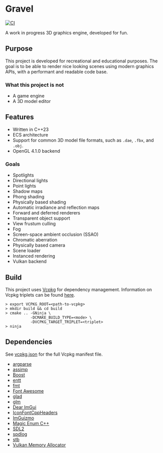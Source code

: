 # Gravel

[![CI](https://github.com/albin-johansson/gravel/actions/workflows/ci.yml/badge.svg)](https://github.com/albin-johansson/gravel/actions/workflows/ci.yml)

A work in progress 3D graphics engine, developed for fun.

## Purpose

This project is developed for recreational and educational purposes.
The goal is to be able to render nice looking scenes using modern graphics APIs, with a performant and readable code base.

### What this project is not

* A game engine
* A 3D model editor

## Features

* Written in C++23
* ECS architecture
* Support for common 3D model file formats, such as `.dae`, `.fbx`, and `.obj`.
* OpenGL 4.1.0 backend

### Goals

* Spotlights
* Directional lights
* Point lights
* Shadow maps
* Phong shading
* Physically based shading
* Automatic irradiance and reflection maps
* Forward and deferred renderers
* Transparent object support
* View frustum culling
* Fog
* Screen-space ambient occlusion (SSAO)
* Chromatic aberration
* Physically based camera
* Scene loader
* Instanced rendering
* Vulkan backend

## Build

This project uses [Vcpkg](https://github.com/microsoft/vcpkg) for dependency management.
Information on Vcpkg triplets can be found [here](https://github.com/microsoft/vcpkg/docs/users/triplets.md).

```
> export VCPKG_ROOT=<path-to-vcpkg>
> mkdir build && cd build
> cmake .. -GNinja \
           -DCMAKE_BUILD_TYPE=<mode> \
           -DVCPKG_TARGET_TRIPLET=<triplet>
> ninja
```

## Dependencies

See [vcpkg.json](vcpkg.json) for the full Vcpkg manifest file.

* [argparse](https://github.com/p-ranav/argparse)
* [assimp](https://github.com/assimp/assimp)
* [Boost](https://www.boost.org/)
* [entt](https://github.com/skypjack/entt)
* [fmt](https://github.com/fmtlib/fmt)
* [Font Awesome](https://github.com/FortAwesome/Font-Awesome)
* [glad](https://github.com/Dav1dde/glad)
* [glm](https://github.com/g-truc/glm)
* [Dear ImGui](https://github.com/ocornut/imgui)
* [IconFontCppHeaders](https://github.com/juliettef/IconFontCppHeaders)
* [ImGuizmo](https://github.com/CedricGuillemet/ImGuizmo)
* [Magic Enum C++](https://github.com/Neargye/magic_enum)
* [SDL2](https://github.com/libsdl-org/SDL)
* [spdlog](https://github.com/gabime/spdlog)
* [stb](https://github.com/nothings/stb)
* [Vulkan Memory Allocator](https://github.com/GPUOpen-LibrariesAndSDKs/VulkanMemoryAllocator) 
